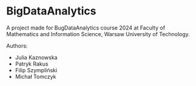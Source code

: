 # BigDataAnalytics
A project made for BugDataAnalytics course 2024 at Faculty of Mathematics and Information Science, Warsaw University of Technology.

Authors:
* Julia Kaznowska
* Patryk Rakus
* Filip Szympliński
* Michał Tomczyk
